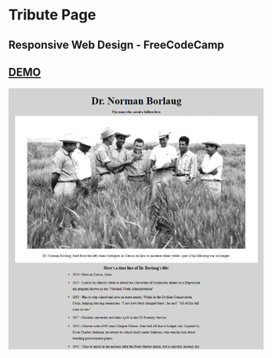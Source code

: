 # Tribute Page
## Responsive Web Design - FreeCodeCamp

## [DEMO](https://cenacrharsh.github.io/tribute-page-responsive-web-design-fcc/)

<p align="center">
  <img src="./ss.png">
</p>
